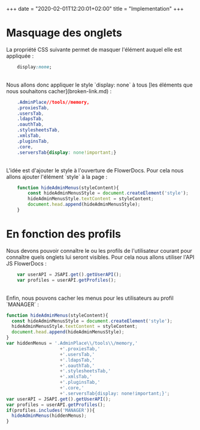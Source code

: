 +++
date = "2020-02-01T12:20:01+02:00"
title = "Implementation"
+++

# Masquage des onglets

La propriété CSS suivante permet de masquer l'élément auquel elle est appliquée :
 
```css 
	display:none;
```
<br/> 
Nous allons donc appliquer le style `display: none` à tous [les éléments que nous souhaitons cacher](broken-link.md) :

```css
	.AdminPlace//tools//memory,
	.proxiesTab,
	.usersTab,
	.ldapsTab,
	.oauthTab,
	.stylesheetsTab,
	.xmlsTab,
	.pluginsTab,
	.core,
	.serversTab{display: none!important;}
```

<br/>
L'idée est d'ajouter le style à l'ouverture de FlowerDocs. Pour cela nous allons ajouter l'élément `style` à la page :

``` javascript
	function hideAdminMenus(styleContent){
		const hideAdminMenusStyle = document.createElement('style');
		hideAdminMenusStyle.textContent = styleContent;
		document.head.append(hideAdminMenusStyle);
	}
``` 

# En fonction des profils 

Nous devons pouvoir connaître le ou les profils de l'utilisateur courant pour connaître quels onglets lui seront visibles. Pour cela nous allons utiliser l'API JS FlowerDocs : 

``` javascript 
	var userAPI = JSAPI.get().getUserAPI();
	var profiles = userAPI.getProfiles(); 
```

<br/>
Enfin, nous pouvons cacher les menus pour les utilisateurs au profil `MANAGER` : 

```javascript 
function hideAdminMenus(styleContent){
  const hideAdminMenusStyle = document.createElement('style');
  hideAdminMenusStyle.textContent = styleContent;
  document.head.append(hideAdminMenusStyle);
}
var hiddenMenus = '.AdminPlace\\/tools\\/memory,'
					+'.proxiesTab,'
					+'.usersTab,'
					+'.ldapsTab,'
					+'.oauthTab,'
					+'.stylesheetsTab,'
					+'.xmlsTab,'
					+'.pluginsTab,'
					+'.core,'
					+'.serversTab{display: none!important;}';
var userAPI = JSAPI.get().getUserAPI();
var profiles = userAPI.getProfiles();
if(profiles.includes('MANAGER')){
  hideAdminMenus(hiddenMenus);
}
``` 

<!--:::info
Retrouvez le module de scope correspondant à cette formation [ici](broken-link.md) 
:::-->


